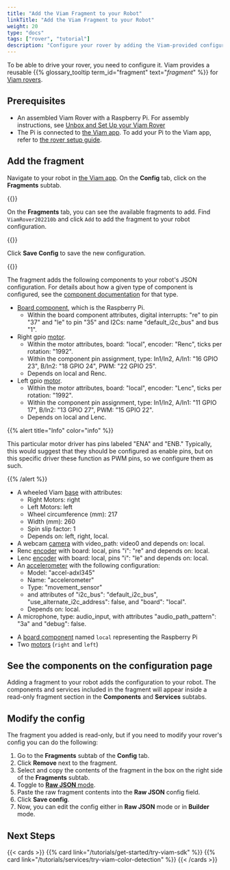 ```yaml
---
title: "Add the Viam Fragment to your Robot"
linkTitle: "Add the Viam Fragment to your Robot"
weight: 20
type: "docs"
tags: ["rover", "tutorial"]
description: "Configure your rover by adding the Viam-provided configuration fragment to your rover."
---
```


To be able to drive your rover, you need to configure it.
Viam provides a reusable {{% glossary_tooltip term_id="fragment" text="*fragment*" %}} for [Viam rovers](https://www.viam.com/resources/rover).

## Prerequisites

- An assembled Viam Rover with a Raspberry Pi.
  For assembly instructions, see [Unbox and Set Up your Viam Rover](../rover-tutorial/)
- The Pi is connected to [the Viam app](https://app.viam.com).
  To add your Pi to the Viam app, refer to [the rover setup guide](/try-viam/rover-resources/rover-tutorial/#connect-to-the-viam-app).

## Add the fragment

Navigate to your robot in [the Viam app](https://app.viam.com/robots).
On the  **Config** tab, click on the **Fragments** subtab.

{{<imgproc src="try-viam/rover-resources/fragments/fragments_tab.png" resize="1200x" alt="Fragments tab inside the Viam app">}}

On the **Fragments** tab, you can see the available fragments to add.
Find `ViamRover202210b` and click `Add` to add the fragment to your robot configuration.

{{<imgproc src="try-viam/rover-resources/fragments/fragments_list.png" resize="1200x" alt="List of available fragments">}}

Click **Save Config** to save the new configuration.

{{<imgproc src="try-viam/rover-resources/fragments/fragment_configuration.png" resize="1200x" alt="Fragment configuration">}}

The fragment adds the following components to your robot's JSON configuration.
For details about how a given type of component is configured, see the [component documentation](/components/) for that type.

* [Board component](/components/board/), which is the Raspberry Pi.
  * Within the board component attributes, digital interrupts: "re" to pin "37" and "le" to pin "35" and I2Cs: name "default_i2c_bus" and bus "1".
* Right gpio [motor](/components/motor/).
  * Within the motor attributes, board: "local", encoder: "Renc", ticks per rotation: "1992".
  * Within the component pin assignment, type: In1/In2, A/In1: "16 GPIO 23", B/In2: "18 GPIO 24", PWM: "22 GPIO 25".
  * Depends on local and Renc.
* Left gpio [motor](/components/motor/).
  * Within the motor attributes, board: "local", encoder: "Lenc", ticks per rotation: "1992".
  * Within the component pin assignment, type: In1/In2, A/In1: "11 GPIO 17", B/In2: "13 GPIO 27", PWM: "15 GPIO 22".
  * Depends on local and Lenc.

{{% alert title="Info" color="info" %}}

This particular motor driver has pins labeled "ENA" and "ENB."
Typically, this would suggest that they should be configured as enable pins, but on this specific driver these function as PWM pins, so we configure them as such.

{{% /alert %}}

* A wheeled Viam [base](/components/base/) with attributes:
  * Right Motors: right
  * Left Motors: left
  * Wheel circumference (mm): 217
  * Width (mm): 260
  * Spin slip factor: 1
  * Depends on: left, right, local.
* A webcam [camera](/components/camera/) with video_path: video0 and depends on: local.
* Renc [encoder](/components/encoder/) with board: local, pins "i": "re" and depends on: local.
* Lenc [encoder](/components/encoder/) with board: local, pins "i": "le" and depends on: local.
* An [accelerometer](/components/movement-sensor/) with the following configuration:
  * Model: "accel-adxl345"
  * Name: "accelerometer"
  * Type: "movement_sensor"
  * and attributes of "i2c_bus": "default_i2c_bus", "use_alternate_i2c_address": false, and "board": "local".
  * Depends on: local.
* A microphone, type: audio_input, with attributes "audio_path_pattern": "3a" and "debug": false.

- A [board component](/components/board/pi/) named `local` representing the Raspberry Pi
- Two [motors](/components/motor/gpio/) (`right` and `left`)

## See the components on the configuration page

Adding a fragment to your robot adds the configuration to your robot.
The components and services included in the fragment will appear inside a read-only fragment section in the **Components** and **Services** subtabs.

## Modify the config

The fragment you added is read-only, but if you need to modify your rover's config you can do the following:

1. Go to the **Fragments** subtab of the **Config** tab.
2. Click **Remove** next to the fragment.
3. Select and copy the contents of the fragment in the box on the right side of the **Fragments** subtab.
5. Toggle to [**Raw JSON** mode](/try-viam/try-viam-tutorial/#raw-json).
6. Paste the raw fragment contents into the **Raw JSON** config field.
7. Click **Save config**.
8. Now, you can edit the config either in **Raw JSON** mode or in **Builder** mode.

## Next Steps

{{< cards >}}
  {{% card link="/tutorials/get-started/try-viam-sdk" %}}
  {{% card link="/tutorials/services/try-viam-color-detection" %}}
{{< /cards >}}
